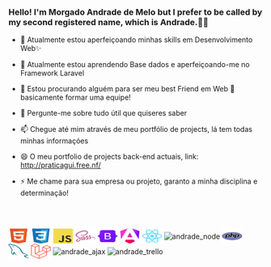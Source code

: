 ### Hello! I'm Morgado Andrade de Melo but I prefer to be called by my second registered name, which is Andrade.👋👋 

- 🔭 Atualmente estou aperfeiçoando minhas skills em Desenvolvimento Web✨
- 🌱 Atualmente estou aprendendo Base dados e aperfeiçoando-me no Framework Laravel
- 🤔 Estou procurando alguém para ser meu best Friend em Web 👯 basicamente formar uma equipe!
- 💬 Pergunte-me sobre tudo útil que quiseres saber
- 📫 Chegue até mim através de meu portfólio de projects, lá tem todas minhas informaçóes
- 😄 O meu portfolio de projects back-end actuais, link: http://praticagui.free.nf/
- ⚡ Me chame para sua empresa ou projeto, garanto a minha disciplina e determinação!
  
  <br><br>
 <div>
     <img align="center" alt="andrade_html5" height="30" width="40" src="https://raw.githubusercontent.com/devicons/devicon/master/icons/html5/html5-original.svg">
    <img align="center" alt="andrade_css3" height="30" width="40" src="https://raw.githubusercontent.com/devicons/devicon/master/icons/css3/css3-original.svg">
    <img align="center" alt="andrade_javascript" height="30" width="40" src="https://raw.githubusercontent.com/devicons/devicon/master/icons/javascript/javascript-original.svg">
     <img align="center" alt="andrade_sass" height="30" width="40" src="https://raw.githubusercontent.com/devicons/devicon/master/icons/sass/sass-original.svg">
     <img align="center" alt="andrade_bootstrap" height="30" width="40" src="https://raw.githubusercontent.com/devicons/devicon/master/icons/bootstrap/bootstrap-original.svg">
    <img align="center" alt="andrade_angular" height="30" width="40" src="https://raw.githubusercontent.com/devicons/devicon/master/icons/angular/angular-original.svg">
   <img align="center" alt="andrade_react" height="30" width="40" src="https://raw.githubusercontent.com/devicons/devicon/master/icons/react/react-original.svg">
      <img align="center" alt="andrade_node" height="30" width="40" src="https://raw.githubusercontent.com/devicons/devicon/master/icons/node/node-original.svg">
    <img align="center" alt="andrade_php" height="30" width="40" src="https://raw.githubusercontent.com/devicons/devicon/master/icons/php/php-original.svg">
    <img align="center" alt="andrade_mysql" height="30" width="40" src="https://raw.githubusercontent.com/devicons/devicon/master/icons/mysql/mysql-original.svg">
    <img align="center" alt="andrade_laravel" height="30" width="40" src="https://raw.githubusercontent.com/devicons/devicon/master/icons/laravel/laravel-original.svg">
    <img align="center" alt="andrade_ajax" height="30" width="40" src="https://miro.medium.com/v2/resize:fit:828/format:webp/1*_RQU7TYtrWBNqXWAnthU0Q.png">
    <img align="center" alt="andrade_trello" height="30" width="60" src="https://upload.wikimedia.org/wikipedia/en/thumb/8/8c/Trello_logo.svg/1920px-Trello_logo.svg.png">
</div>
